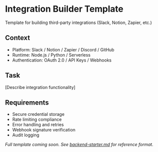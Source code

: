 # Integration Builder Template

Template for building third-party integrations (Slack, Notion, Zapier, etc.)

## Context
- Platform: Slack / Notion / Zapier / Discord / GitHub
- Runtime: Node.js / Python / Serverless
- Authentication: OAuth 2.0 / API Keys / Webhooks

## Task
[Describe integration functionality]

## Requirements
- Secure credential storage
- Rate limiting compliance
- Error handling and retries
- Webhook signature verification
- Audit logging

*Full template coming soon. See [backend-starter.md](./backend-starter.md) for reference format.*

